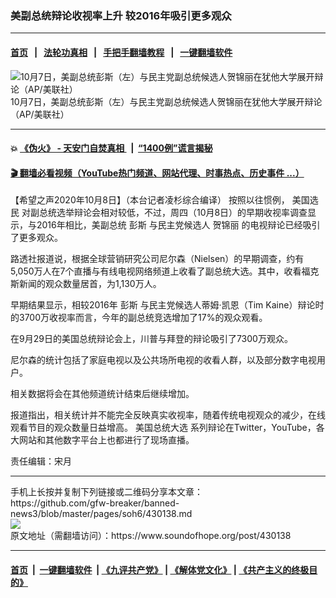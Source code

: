 ### 美副总统辩论收视率上升 较2016年吸引更多观众 
------------------------

#### [首页](https://github.com/gfw-breaker/banned-news3/blob/master/README.md) &nbsp;&nbsp;|&nbsp;&nbsp; [法轮功真相](https://github.com/begood0513/basic/blob/master/README.md)  &nbsp;&nbsp;|&nbsp;&nbsp; [手把手翻墙教程](https://github.com/gfw-breaker/guides/wiki)  &nbsp;&nbsp;|&nbsp;&nbsp; [一键翻墙软件](https://github.com/gfw-breaker/nogfw/blob/master/README.md)  



<div><img alt="10月7日，美副总统彭斯（左）与民主党副总统候选人贺锦丽在犹他大学展开辩论（AP/美联社）" src="https://img.soundofhope.org/2020-10/5552-1602186751338.jpeg"/>
<br/><figcaption class="caption">
 10月7日，美副总统彭斯（左）与民主党副总统候选人贺锦丽在犹他大学展开辩论（AP/美联社）
</figcaption></div><hr/>

#### 💥 [《伪火》 - 天安门自焚真相 ](http://158.247.195.190:10000/videos/blog/weihuo.html)&nbsp; |&nbsp; [“1400例”谎言揭秘  ](http://158.247.195.190:10000/videos/blog/jiexi1400.html)

#### [ 🎬  翻墙必看视频（YouTube热门频道、网站代理、时事热点、历史事件 ...）](https://github.com/gfw-breaker/links/blob/master/banned.md)

<div><div class="Content__Wrapper sc-1bvya0-0 grZQxZ">
 <p class="meta-top">
  <span class="meta">
   【希望之声2020年10月8日】（本台记者凌杉综合编译）
  </span>
  按照以往惯例，
  <ok href="/term/32791">
   美国选民
  </ok>
  对副总统选举辩论会相对较低，不过，周四（10月8日）的早期收视率调查显示，与2016年相比，美副总统
  <ok href="/term/1632">
   彭斯
  </ok>
  与民主党候选人
  <ok href="/term/348484">
   贺锦丽
  </ok>
  的电视辩论已经吸引了更多观众。
 </p>
 <p>
  路透社报道说，根据全球营销研究公司尼尔森（Nielsen）的早期调查，约有5,050万人在7个直播与有线电视网络频道上收看了副总统大选。其中，收看福克斯新闻的观众数量居首，为1,130万人。
 </p>
 <div class="AD_Embed__Wrap-sc-1xslmin-0 igMuqX module desktop">
  <div>
  </div>
 </div>
 <p>
  早期结果显示，相较2016年
  <ok href="/term/1632">
   彭斯
  </ok>
  与民主党候选人蒂姆·凯恩（Tim Kaine）辩论时的3700万收视率而言，今年的副总统竞选增加了17%的观众观看。
 </p>
 <p>
  在9月29日的美国总统辩论会上，川普与拜登的辩论吸引了7300万观众。
 </p>
 <p>
  尼尔森的统计包括了家庭电视以及公共场所电视的收看人群，以及部分数字电视用户。
 </p>
 <p>
  相关数据将会在其他频道统计结束后继续增加。
 </p>
 <p>
  报道指出，相关统计并不能完全反映真实收视率，随着传统电视观众的减少，在线观看节目的观众数量日益增高。
  <ok href="/term/4086">
   美国总统大选
  </ok>
  系列辩论在Twitter，YouTube，各大网站和其他数字平台上也都进行了现场直播。
 </p>
 <p class="meta-btm">
  责任编辑：宋月
 </p>
</div>
</div>
<hr/>
手机上长按并复制下列链接或二维码分享本文章：<br/>
https://github.com/gfw-breaker/banned-news3/blob/master/pages/soh6/430138.md <br/>
<a href='https://github.com/gfw-breaker/banned-news3/blob/master/pages/soh6/430138.md'><img src='https://github.com/gfw-breaker/banned-news3/blob/master/pages/soh6/430138.md.png'/></a> <br/>
原文地址（需翻墙访问）：https://www.soundofhope.org/post/430138


------------------------
#### [首页](https://github.com/gfw-breaker/banned-news3/blob/master/README.md) &nbsp;|&nbsp; [一键翻墙软件](https://github.com/gfw-breaker/nogfw/blob/master/README.md) &nbsp;| [《九评共产党》](https://github.com/gfw-breaker/9ping.md/blob/master/README.md#九评之一评共产党是什么) | [《解体党文化》](https://github.com/gfw-breaker/jtdwh.md/blob/master/README.md) | [《共产主义的终极目的》](https://github.com/gfw-breaker/gczydzjmd.md/blob/master/README.md)


<img src='http://gfw-breaker.win/banned-news3/pages/soh6/430138.md' width='0px' height='0px'/>